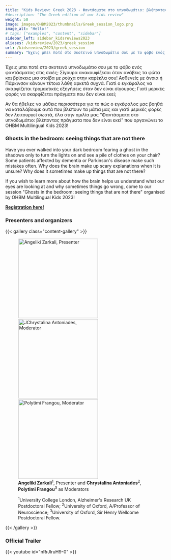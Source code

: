 ```yaml
---
title: "Kids Review: Greek 2023 - Φαντάσματα στο υπνοδωμάτιο: βλέποντας πράγματα που δεν είναι εκεί"
#description: "The Greek edition of our kids review"
weight: 50
image: images/OHBM2023/thumbnails/Greek_session_logo.png
image_alt: "Hello!"
# tags: ["examples", "content", "sidebar"]
sidebar_left: sidebar_kidsreviews2023
aliases: /kidsreview/2023/greek_session
url: /kidsreview/2023/greek_session
summary: "Έχεις μπει ποτέ στο σκοτεινό υπνοδωμάτιο σου με το φόβο ενός φαντάσματος στις σκιές; Σίγουρα ανακουφίζεσαι όταν ανάβεις τα φώτα και βρίσκεις μια στοίβα με ρούχα στην καρέκλα σου! Ασθενείς με άνοια ή Πάρκινσον κάνουν τέτοια λάθη αρκετά συχνά. Γιατί ο εγκέφαλος να σκαρφίζεται τρομακτικές εξηγήσεις όταν δεν είναι σίγουρος; Γιατί μερικές φορές να σκαρφίζεται πράγματα που δεν είναι εκεί"
---
```


<!-- ### Φαντάσματα στο υπνοδωμάτιο: βλέποντας πράγματα που δεν είναι εκεί  -->

Έχεις μπει ποτέ στο σκοτεινό υπνοδωμάτιο σου με το φόβο ενός φαντάσματος στις σκιές; Σίγουρα ανακουφίζεσαι όταν ανάβεις τα φώτα και βρίσκεις μια στοίβα με ρούχα στην καρέκλα σου! Ασθενείς με άνοια ή Πάρκινσον κάνουν τέτοια λάθη αρκετά συχνά. Γιατί ο εγκέφαλος να σκαρφίζεται τρομακτικές εξηγήσεις όταν δεν είναι σίγουρος; Γιατί μερικές φορές να σκαρφίζεται πράγματα που δεν είναι εκεί;  
  
Αν θα ήθελες να μάθεις περισσότερα για το πώς ο εγκέφαλος μας βοηθά να καταλάβουμε αυτά που βλέπουν τα μάτια μας και γιατί μερικές φορές δεν λειτουργεί σωστά, έλα στην ομιλία μας “Φαντάσματα στο υπνοδωμάτιο: βλέποντας πράγματα που δεν είναι εκεί” που οργανώνει το OHBM Multilingual Kids 2023! 

### Ghosts in the bedroom: seeing things that are not there 

Have you ever walked into your dark bedroom fearing a ghost in the shadows only to turn the lights on and see a pile of clothes on your chair? Some patients affected by dementia or Parkinson's disease make such mistakes often. Why does the brain make up scary explanations when it is unsure? Why does it sometimes make up things that are not there?  
  
If you wish to learn more about how the brain helps us understand what our eyes are looking at and why sometimes things go wrong, come to our session "Ghosts in the bedroom: seeing things that are not there" organised by OHBM Multilingual Kids 2023! 

**[Registration here!](https://docs.google.com/forms/d/e/1FAIpQLSe8hVJ_qfTnAzpV_92LYVQvntAI3tya6CPkLtgTdMAtA8ng4w/viewform?usp=sf_link)**

### Presenters and organizers

{{< gallery class="content-gallery" >}}
    <figure>
            <img style="margin: 0.1em 0.1em 0.1em 0.1em" src="/images/OHBM2023/kidsreview_2023/greek/AZarkali.jpeg" alt="Angeliki Zarkali, Presenter" width="250">
            <img style="margin: 0.1em 0.1em 0.1em 0.1em" src="/images/OHBM2023/kidsreview_2023/greek/CAntoniades.jpeg" alt="JChrystalina Antoniades, Moderator" width="250">
            <img style="margin: 0.1em 0.1em 0.1em 0.1em" src="/images/OHBM2023/kidsreview_2023/greek/PFrangou.jpeg" alt="Polytimi Frangou, Moderator" width="250">
        <figcaption>
            <b>Angeliki Zarkali</b><sup>1</sup>, Presenter and <b>Chrystalina Antoniades</b><sup>2</sup>, <b>Polytimi Frangou</b><sup>3</sup> as Moderators
            <span style="font-size: 14px">
                <p><sup>1</sup>University College London, Alzheimer's Research UK Postdoctoral Fellow; <sup>2</sup>University of Oxford, A/Professor of Neuroscience; <sup>3</sup>University of Oxford, Sir Henry Wellcome Postdoctoral Fellow.</p>
            </span>
        </figcaption>
    </figure>
{{< /gallery >}}

### Official Trailer

{{< youtube id="nRrJlruH9-0" >}}